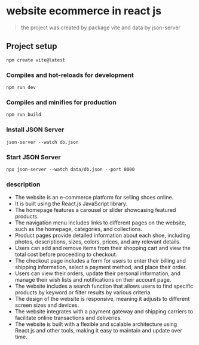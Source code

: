 # website ecommerce in react js

> the project was created by package vite and data by json-server 

## Project setup

```
npm create vite@latest
```

### Compiles and hot-reloads for development

```
npm run dev
```

### Compiles and minifies for production

```
npm run build
```
### Install JSON Server

```
json-server --watch db.json
```
### Start JSON Server

```
npx json-server --watch data/db.json --port 8000
```
### description 

* The website is an e-commerce platform for selling shoes online.
* It is built using the React.js JavaScript library.
* The homepage features a carousel or slider showcasing featured products.
* The navigation menu includes links to different pages on the website, such as the homepage, categories, and collections.
* Product pages provide detailed information about each shoe, including photos, descriptions, sizes, colors, prices, and any relevant details.
* Users can add and remove items from their shopping cart and view the total cost before proceeding to checkout.
* The checkout page includes a form for users to enter their billing and shipping information, select a payment method, and place their order.
* Users can view their orders, update their personal information, and manage their wish lists and notifications on their account page.
* The website includes a search function that allows users to find specific products by keyword or filter results by various criteria.
* The design of the website is responsive, meaning it adjusts to different screen sizes and devices.
* The website integrates with a payment gateway and shipping carriers to facilitate online transactions and deliveries.
* The website is built with a flexible and scalable architecture using React.js and other tools, making it easy to maintain and update over time.

